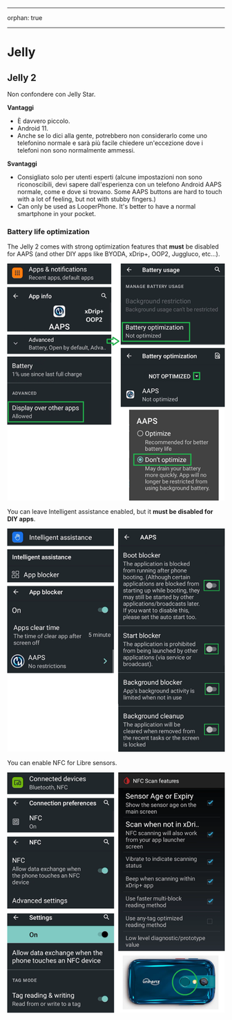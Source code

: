 - - -
orphan: true
- - -

# Jelly

## Jelly 2

Non confondere con Jelly Star.

**Vantaggi**

* È davvero piccolo.
* Android 11.
* Anche se lo dici alla gente, potrebbero non considerarlo come uno telefonino normale e sarà più facile chiedere un'eccezione dove i telefoni non sono normalmente ammessi.

**Svantaggi**

* Consigliato solo per utenti esperti (alcune impostazioni non sono riconoscibili, devi sapere dall'esperienza con un telefono Android AAPS normale, come e dove si trovano. Some AAPS buttons are hard to touch with a lot of feeling, but not with stubby fingers.)
* Can only be used as LooperPhone. It's better to have a normal smartphone in your pocket.

### Battery life optimization

The Jelly 2 comes with strong optimization features that **must** be disabled for AAPS (and other DIY apps like BYODA, xDrip+, OOP2, Juggluco, etc...).

![](../images/Jelly_Settings1.png)

You can leave Intelligent assistance enabled, but it **must be disabled for DIY apps**.

![](../images/Jelly_Settings2.png)

You can enable NFC for Libre sensors.

![](../images/Jelly_Settings3.png)

